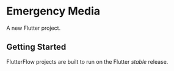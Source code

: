 # Emergency Media

A new Flutter project.

## Getting Started

FlutterFlow projects are built to run on the Flutter _stable_ release.
